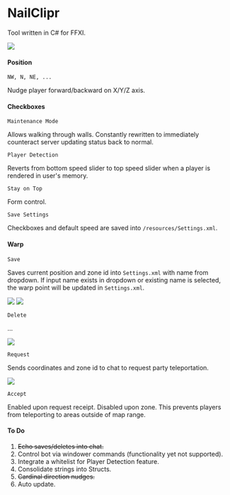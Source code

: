 # NailClipr
Tool written in C# for FFXI.

![](http://puu.sh/nU0wl/c999bffa7b.png)

#### Position
`NW, N, NE, ...` 

Nudge player forward/backward on X/Y/Z axis.

#### Checkboxes
`Maintenance Mode` 

Allows walking through walls. Constantly rewritten to immediately counteract server updating status back to normal.

`Player Detection` 

Reverts from bottom speed slider to top speed slider when a player is rendered in user's memory.

`Stay on Top` 

Form control.

`Save Settings` 

Checkboxes and default speed are saved into `/resources/Settings.xml`.

#### Warp

`Save` 

Saves current position and zone id into `Settings.xml` with name from dropdown. If input name exists in dropdown or existing name is selected, the warp point will be updated in `Settings.xml`.

![](http://puu.sh/nROsb/10cfa69025.jpg)
![](http://puu.sh/nROti/66302d91ff.jpg)

`Delete` 

...

![](http://puu.sh/nROuh/7ba21f1c8c.jpg)

`Request` 

Sends coordinates and zone id to chat to request party teleportation.

![](http://puu.sh/nRNSv/49abd4c826.jpg)

`Accept` 

Enabled upon request receipt. Disabled upon zone. This prevents players from teleporting to areas outside of map range.


#### To Do
1. ~~Echo saves/deletes into chat.~~
2. Control bot via windower commands (functionality yet not supported).
3. Integrate a whitelist for Player Detection feature.
4. Consolidate strings into Structs.
5. ~~Cardinal direction nudges.~~
6. Auto update.
